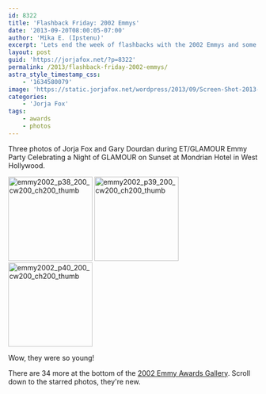 ```yaml
---
id: 8322
title: 'Flashback Friday: 2002 Emmys'
date: '2013-09-20T08:00:05-07:00'
author: 'Mika E. (Ipstenu)'
excerpt: 'Lets end the week of flashbacks with the 2002 Emmys and some pics of Jorja and Gary.'
layout: post
guid: 'https://jorjafox.net/?p=8322'
permalink: /2013/flashback-friday-2002-emmys/
astra_style_timestamp_css:
    - '1634580079'
image: 'https://static.jorjafox.net/wordpress/2013/09/Screen-Shot-2013-09-15-at-15-Sep-8.26.03-PM.png'
categories:
    - 'Jorja Fox'
tags:
    - awards
    - photos
---
```


Three photos of Jorja Fox and Gary Dourdan during ET/GLAMOUR Emmy Party Celebrating a Night of GLAMOUR on Sunset at Mondrian Hotel in West Hollywood.

<a href="https://jorjafox.net/gallery/awards/pub/20020926-emmy/emmy2002_p38.jpg"><img class="alignnone size-full wp-image-8323" alt="emmy2002_p38_200_cw200_ch200_thumb" src="//static.jorjafox.net/wordpress/2013/09/emmy2002_p38_200_cw200_ch200_thumb.jpg" width="170" height="170" /></a> <a href="https://jorjafox.net/gallery/awards/pub/20020926-emmy/emmy2002_p39.jpg"><img class="alignnone size-full wp-image-8324" alt="emmy2002_p39_200_cw200_ch200_thumb" src="//static.jorjafox.net/wordpress/2013/09/emmy2002_p39_200_cw200_ch200_thumb.jpg" width="170" height="170" /></a> <a href="https://jorjafox.net/gallery/awards/pub/20020926-emmy/emmy2002_p40.jpg"><img class="alignnone size-full wp-image-8325" alt="emmy2002_p40_200_cw200_ch200_thumb" src="//static.jorjafox.net/wordpress/2013/09/emmy2002_p40_200_cw200_ch200_thumb.jpg" width="170" height="170" /></a>

Wow, they were so young!

There are 34 more at the bottom of the <a href="https://jorjafox.net/gallery/awards/pub/20020926-emmy/">2002 Emmy Awards Gallery</a>. Scroll down to the starred photos, they're new.